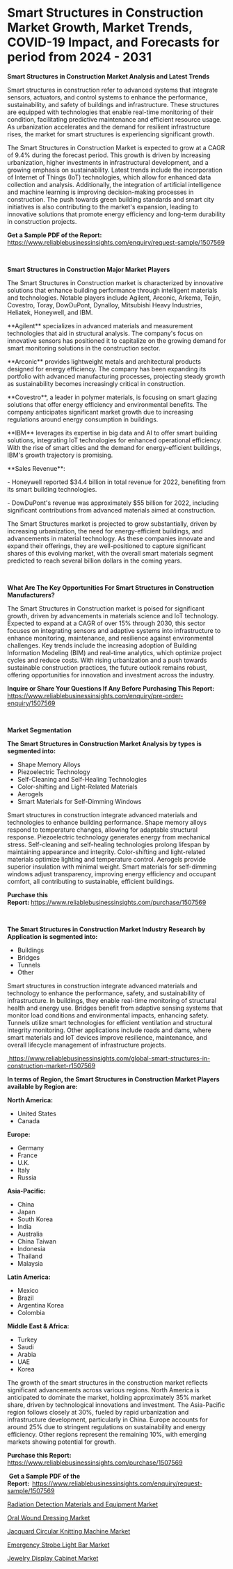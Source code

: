 <p><h1>Smart Structures in Construction Market Growth, Market Trends, COVID-19 Impact, and Forecasts for period from 2024 - 2031</h1></p><p><strong>Smart Structures in Construction Market Analysis and Latest Trends</strong></p>
<p><p>Smart structures in construction refer to advanced systems that integrate sensors, actuators, and control systems to enhance the performance, sustainability, and safety of buildings and infrastructure. These structures are equipped with technologies that enable real-time monitoring of their condition, facilitating predictive maintenance and efficient resource usage. As urbanization accelerates and the demand for resilient infrastructure rises, the market for smart structures is experiencing significant growth.</p><p>The Smart Structures in Construction Market is expected to grow at a CAGR of 9.4% during the forecast period. This growth is driven by increasing urbanization, higher investments in infrastructural development, and a growing emphasis on sustainability. Latest trends include the incorporation of Internet of Things (IoT) technologies, which allow for enhanced data collection and analysis. Additionally, the integration of artificial intelligence and machine learning is improving decision-making processes in construction. The push towards green building standards and smart city initiatives is also contributing to the market's expansion, leading to innovative solutions that promote energy efficiency and long-term durability in construction projects.</p></p>
<p><strong>Get a Sample PDF of the Report:&nbsp;</strong> <a href="https://www.reliablebusinessinsights.com/enquiry/request-sample/1507569">https://www.reliablebusinessinsights.com/enquiry/request-sample/1507569</a></p>
<p>&nbsp;</p>
<p><strong>Smart Structures in Construction Major Market Players</strong></p>
<p><p>The Smart Structures in Construction market is characterized by innovative solutions that enhance building performance through intelligent materials and technologies. Notable players include Agilent, Arconic, Arkema, Teijin, Covestro, Toray, DowDuPont, Dynalloy, Mitsubishi Heavy Industries, Heliatek, Honeywell, and IBM.</p><p>**Agilent** specializes in advanced materials and measurement technologies that aid in structural analysis. The company's focus on innovative sensors has positioned it to capitalize on the growing demand for smart monitoring solutions in the construction sector.</p><p>**Arconic** provides lightweight metals and architectural products designed for energy efficiency. The company has been expanding its portfolio with advanced manufacturing processes, projecting steady growth as sustainability becomes increasingly critical in construction.</p><p>**Covestro**, a leader in polymer materials, is focusing on smart glazing solutions that offer energy efficiency and environmental benefits. The company anticipates significant market growth due to increasing regulations around energy consumption in buildings.</p><p>**IBM** leverages its expertise in big data and AI to offer smart building solutions, integrating IoT technologies for enhanced operational efficiency. With the rise of smart cities and the demand for energy-efficient buildings, IBM's growth trajectory is promising.</p><p>**Sales Revenue**: </p><p>- Honeywell reported $34.4 billion in total revenue for 2022, benefiting from its smart building technologies.</p><p>- DowDuPont's revenue was approximately $55 billion for 2022, including significant contributions from advanced materials aimed at construction.</p><p>The Smart Structures market is projected to grow substantially, driven by increasing urbanization, the need for energy-efficient buildings, and advancements in material technology. As these companies innovate and expand their offerings, they are well-positioned to capture significant shares of this evolving market, with the overall smart materials segment predicted to reach several billion dollars in the coming years.</p></p>
<p>&nbsp;</p>
<p><strong>What Are The Key Opportunities For Smart Structures in Construction Manufacturers?</strong></p>
<p><p>The Smart Structures in Construction market is poised for significant growth, driven by advancements in materials science and IoT technology. Expected to expand at a CAGR of over 15% through 2030, this sector focuses on integrating sensors and adaptive systems into infrastructure to enhance monitoring, maintenance, and resilience against environmental challenges. Key trends include the increasing adoption of Building Information Modeling (BIM) and real-time analytics, which optimize project cycles and reduce costs. With rising urbanization and a push towards sustainable construction practices, the future outlook remains robust, offering opportunities for innovation and investment across the industry.</p></p>
<p><strong>Inquire or Share Your Questions If Any Before Purchasing This Report:</strong> <a href="https://www.reliablebusinessinsights.com/enquiry/pre-order-enquiry/1507569">https://www.reliablebusinessinsights.com/enquiry/pre-order-enquiry/1507569</a></p>
<p>&nbsp;</p>
<p><strong>Market Segmentation</strong></p>
<p><strong>The Smart Structures in Construction Market Analysis by types is segmented into:</strong></p>
<p><ul><li>Shape Memory Alloys</li><li>Piezoelectric Technology</li><li>Self-Cleaning and Self-Healing Technologies</li><li>Color-shifting and Light-Related Materials</li><li>Aerogels</li><li>Smart Materials for Self-Dimming Windows</li></ul></p>
<p><p>Smart structures in construction integrate advanced materials and technologies to enhance building performance. Shape memory alloys respond to temperature changes, allowing for adaptable structural response. Piezoelectric technology generates energy from mechanical stress. Self-cleaning and self-healing technologies prolong lifespan by maintaining appearance and integrity. Color-shifting and light-related materials optimize lighting and temperature control. Aerogels provide superior insulation with minimal weight. Smart materials for self-dimming windows adjust transparency, improving energy efficiency and occupant comfort, all contributing to sustainable, efficient buildings.</p></p>
<p><strong>Purchase this Report:&nbsp;</strong><a href="https://www.reliablebusinessinsights.com/purchase/1507569">https://www.reliablebusinessinsights.com/purchase/1507569</a></p>
<p>&nbsp;</p>
<p><strong>The Smart Structures in Construction Market Industry Research by Application is segmented into:</strong></p>
<p><ul><li>Buildings</li><li>Bridges</li><li>Tunnels</li><li>Other</li></ul></p>
<p><p>Smart structures in construction integrate advanced materials and technology to enhance the performance, safety, and sustainability of infrastructure. In buildings, they enable real-time monitoring of structural health and energy use. Bridges benefit from adaptive sensing systems that monitor load conditions and environmental impacts, enhancing safety. Tunnels utilize smart technologies for efficient ventilation and structural integrity monitoring. Other applications include roads and dams, where smart materials and IoT devices improve resilience, maintenance, and overall lifecycle management of infrastructure projects.</p></p>
<p><a href="https://www.reliablebusinessinsights.com/global-smart-structures-in-construction-market-r1507569">&nbsp;https://www.reliablebusinessinsights.com/global-smart-structures-in-construction-market-r1507569</a></p>
<p><strong>In terms of Region, the Smart Structures in Construction Market Players available by Region are:</strong></p>
<p>
    <p> <strong> North America: </strong>
        <ul>
            <li>United States</li>
            <li>Canada</li>
        </ul>
        </p> 
    <p> <strong> Europe: </strong>
        <ul>
            <li>Germany</li>
            <li>France</li>
            <li>U.K.</li>
            <li>Italy</li>
            <li>Russia</li>
        </ul>
        </p> 
    <p> <strong> Asia-Pacific: </strong>
        <ul>
            <li>China</li>
            <li>Japan</li>
            <li>South Korea</li>
            <li>India</li>
            <li>Australia</li>
            <li>China Taiwan</li>
            <li>Indonesia</li>
            <li>Thailand</li>
            <li>Malaysia</li>
        </ul>
        </p> 
    <p> <strong> Latin America: </strong>
        <ul>
            <li>Mexico</li>
            <li>Brazil</li>
            <li>Argentina Korea</li>
            <li>Colombia</li>
        </ul>
        </p> 
    <p> <strong> Middle East & Africa: </strong>
        <ul>
            <li>Turkey</li>
            <li>Saudi</li>
            <li>Arabia</li>
            <li>UAE</li>
            <li>Korea</li>
        </ul>
    </p>
    </p>
<p><p>The growth of the smart structures in the construction market reflects significant advancements across various regions. North America is anticipated to dominate the market, holding approximately 35% market share, driven by technological innovations and investment. The Asia-Pacific region follows closely at 30%, fueled by rapid urbanization and infrastructure development, particularly in China. Europe accounts for around 25% due to stringent regulations on sustainability and energy efficiency. Other regions represent the remaining 10%, with emerging markets showing potential for growth.</p></p>
<p><strong>Purchase this Report: </strong><a href="https://www.reliablebusinessinsights.com/purchase/1507569">https://www.reliablebusinessinsights.com/purchase/1507569</a></p>
<p>&nbsp;<strong>Get a Sample PDF of the Report:&nbsp;&nbsp;</strong><a href="https://www.reliablebusinessinsights.com/enquiry/request-sample/1507569">https://www.reliablebusinessinsights.com/enquiry/request-sample/1507569</a></p>
<p><strong></strong></p>
<p><p><a href="https://github.com/MaryNelson695/Market-Research-Report-List-1/blob/main/radiation-detection-materials-and-equipment-market.md">Radiation Detection Materials and Equipment Market</a></p><p><a href="https://medium.com/@kimberlyboyd7282/oral-wound-dressing-market-overview-global-market-trends-and-future-prospects-from-2024-to-2031-130ab11b0dda?postPublishedType=repub">Oral Wound Dressing Market</a></p><p><a href="https://www.linkedin.com/pulse/jacquard-circular-knitting-machine-market-overview-regional-jz7if?trackingId=1in9CjocQQqvaL9%2F%2Be5V8Q%3D%3D">Jacquard Circular Knitting Machine Market</a></p><p><a href="https://issuu.com/reportprime-2/docs/emergency-strobe-light-bar-market-s_27dcedfc1f44a2">Emergency Strobe Light Bar Market</a></p><p><a href="https://issuu.com/reportprime-2/docs/jewelry-display-cabinet-market-size_d444a1160f64ea">Jewelry Display Cabinet Market</a></p></p>